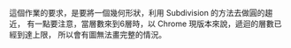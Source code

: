 
這個作業的要求，是要將一個幾何形狀，利用 Subdivision 的方法去做圓的趨近，
有一點要注意，當層數來到6層時，以 Chrome 現版本來說，遞迴的層數已經到達上限，
所以會有圖無法畫完整的情況。